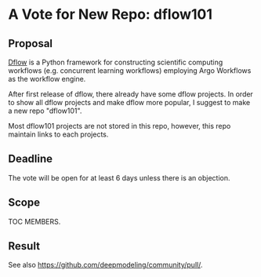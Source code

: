 # A Vote for New Repo: dflow101

## Proposal

[Dflow](https://github.com/deepmodeling/dflow) is a Python framework for constructing scientific computing workflows (e.g. concurrent learning workflows) employing Argo Workflows as the workflow engine.

After first release of dflow, there already have some dflow projects. In order to show all dflow projects and make dflow more popular, I suggest to make a new repo "dflow101".

Most dflow101 projects are not stored in this repo, however, this repo maintain links to each projects.

## Deadline

The vote will be open for at least 6 days unless there is an objection.

## Scope

TOC MEMBERS.

## Result

See also https://github.com/deepmodeling/community/pull/.